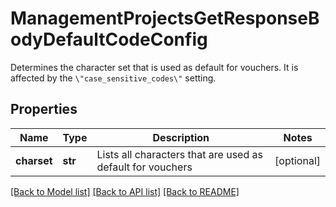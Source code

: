 # ManagementProjectsGetResponseBodyDefaultCodeConfig

Determines the character set that is used as default for vouchers. It is affected by the `\"case_sensitive_codes\"` setting.

## Properties

Name | Type | Description | Notes
------------ | ------------- | ------------- | -------------
**charset** | **str** | Lists all characters that are used as default for vouchers | [optional] 

[[Back to Model list]](../README.md#documentation-for-models) [[Back to API list]](../README.md#documentation-for-api-endpoints) [[Back to README]](../README.md)


